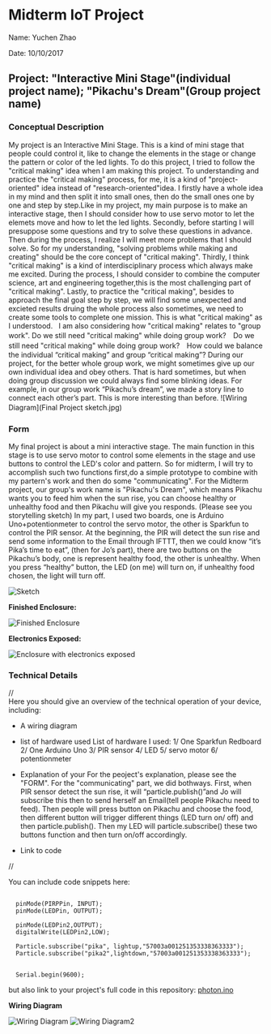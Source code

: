 # Midterm IoT Project

Name:  Yuchen Zhao

Date:  10/10/2017

## Project: "Interactive Mini Stage"(individual project name); "Pikachu's Dream"(Group project name)

### Conceptual Description

   My project is an Interactive Mini Stage. This is a kind of mini stage that people could control it, like to change the elements in the stage or change the pattern or color of the led lights. To do this project, I tried to follow the "critical making" idea when I am making this project. To understanding and practice the "critical making" process, for me, it is a kind of "project-oriented" idea instead of "research-oriented"idea. I firstly have a whole idea in my mind and then split it into small ones, then do the small ones one by one and step by step.Like in my project, my main purpose is to make an interactive stage, then I should consider how to use servo motor to let the elemets move and how to let the led lights. Secondly, before starting I will presuppose some questions and try to solve these questions in advance. Then during the process, I realize I will meet more problems that I should solve. So for my understanding,  "solving problems while making and creating" should be the core concept of "critical making". Thirdly, I think "critical making" is a kind of interdisciplinary process which always make me excited. During the process, I should consider to combine the computer science, art and engineering together,this is the most challenging part of "critical making". Lastly, to practice the "critical making", besides to approach the final goal step by step, we will find some unexpected and excieted results druing the whole process also sometimes, we need to create some tools to complete one mission. This is what "critical making" as I understood.
   I am also considering how "critical making" relates to "group work". Do we still need "critical making" while doing group work?　Do we still need "critical making" while doing group work?　How could we balance the individual “critical making” and group “critical making”? During our project, for the better whole group work, we might sometimes give up our own individual idea and obey others. That is hard sometimes, but when doing group discussion we could always find some blinking ideas. For example, in our group work “Pikachu’s dream”, we made a story line to connect each other’s part. This is more interesting than before.
![Wiring Diagram](Final Project sketch.jpg)
　
### Form

My final project is about a mini interactive stage. The main function in this stage is to use servo motor to control some elements in the stage and use buttons to control the LED's color and pattern. 
So for midterm, I will try to accomplish such two functions first,do a simple prototype to combine with my partern's work and then do some "communicating". 
For the Midterm project, our group's work name is "Pikachu's Dream", which means Pikachu wants you to feed him when the sun rise, you can choose healthy or unhealthy food and then Pikachu will give you responds. (Please see you storytelling sketch)
In my part, I used two boards, one is Arduino Uno+potentionmeter to control the servo motor, the other is Sparkfun to control the PIR sensor. At the beginning, the PIR will detect the sun rise and send  some information to the Email through IFTTT, then we could know “it’s Pika’s time to eat”, (then for Jo’s part), there are two buttons on the Pikachu’s body, one is represent healthy food, the other is unhealthy. When you press “healthy” button, the LED (on me) will turn on, if unhealthy food chosen, the light will turn off.

![Sketch](Midterm_sketch.jpg)

**Finished Enclosure:**

![Finished Enclosure](Capture.PNG)

**Electronics Exposed:**

![Enclosure with electronics exposed](exposed_enclosure2.jpg)

### Technical Details
//   
Here you should give an overview of the technical operation of your device, including:
* A wiring diagram
* list of hardware used
  List of hardware I used:
  1/ One Sparkfun Redboard
  2/ One Arduino Uno
  3/ PIR sensor
  4/ LED
  5/ servo motor
  6/ potentionmeter
  
* Explanation of your
For the peoject's explanation, please see the "FORM".
For the "communicating" part, we did bothways. First, when PIR sensor detect the sun rise, it will “particle.publish()”and Jo will subscribe this then to send herself an Email(tell people Pikachu need to feed). Then people will press button on Pikachu and choose the food, then different button will trigger different things (LED turn on/ off) and then particle.publish(). Then my LED will particle.subscribe() these two buttons function and then turn on/off accordingly.
* Link to code   

//

You can include code snippets here:

```

  pinMode(PIRPPin, INPUT);
  pinMode(LEDPin, OUTPUT);
  
  pinMode(LEDPin2,OUTPUT);
  digitalWrite(LEDPin2,LOW);
  
  Particle.subscribe("pika", lightup,"57003a001251353338363333");
  Particle.subscribe("pika2",lightdown,"57003a001251353338363333");
  
 
  Serial.begin(9600);
```

but also link to your project's full code in this repository:  [photon.ino](photon.ino)

**Wiring Diagram**

![Wiring Diagram](WritingDiagram1.png)
![Wiring Diagram2](WritingDiagram2.png)
